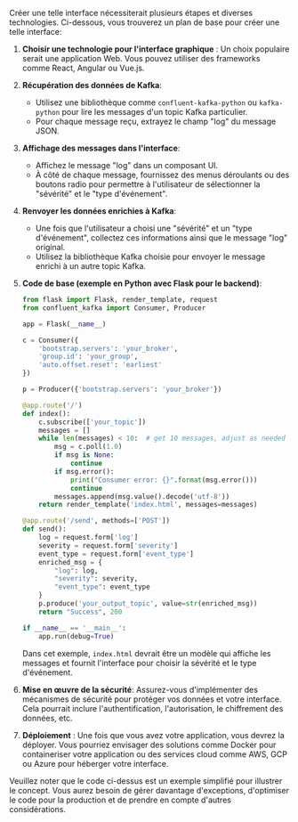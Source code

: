 Créer une telle interface nécessiterait plusieurs étapes et diverses technologies. Ci-dessous, vous trouverez un plan de base pour créer une telle interface:

1. **Choisir une technologie pour l'interface graphique** : Un choix populaire serait une application Web. Vous pouvez utiliser des frameworks comme React, Angular ou Vue.js.

2. **Récupération des données de Kafka**:
   - Utilisez une bibliothèque comme `confluent-kafka-python` ou `kafka-python` pour lire les messages d'un topic Kafka particulier.
   - Pour chaque message reçu, extrayez le champ "log" du message JSON.

3. **Affichage des messages dans l'interface**:
   - Affichez le message "log" dans un composant UI.
   - À côté de chaque message, fournissez des menus déroulants ou des boutons radio pour permettre à l'utilisateur de sélectionner la "sévérité" et le "type d'événement".

4. **Renvoyer les données enrichies à Kafka**:
   - Une fois que l'utilisateur a choisi une "sévérité" et un "type d'événement", collectez ces informations ainsi que le message "log" original.
   - Utilisez la bibliothèque Kafka choisie pour envoyer le message enrichi à un autre topic Kafka.

5. **Code de base (exemple en Python avec Flask pour le backend)**:
   
   ```python
   from flask import Flask, render_template, request
   from confluent_kafka import Consumer, Producer
   
   app = Flask(__name__)
   
   c = Consumer({
       'bootstrap.servers': 'your_broker',
       'group.id': 'your_group',
       'auto.offset.reset': 'earliest'
   })

   p = Producer({'bootstrap.servers': 'your_broker'})

   @app.route('/')
   def index():
       c.subscribe(['your_topic'])
       messages = []
       while len(messages) < 10:  # get 10 messages, adjust as needed
           msg = c.poll(1.0)
           if msg is None:
               continue
           if msg.error():
               print("Consumer error: {}".format(msg.error()))
               continue
           messages.append(msg.value().decode('utf-8'))
       return render_template('index.html', messages=messages)

   @app.route('/send', methods=['POST'])
   def send():
       log = request.form['log']
       severity = request.form['severity']
       event_type = request.form['event_type']
       enriched_msg = {
           "log": log,
           "severity": severity,
           "event_type": event_type
       }
       p.produce('your_output_topic', value=str(enriched_msg))
       return "Success", 200

   if __name__ == '__main__':
       app.run(debug=True)
   ```

   Dans cet exemple, `index.html` devrait être un modèle qui affiche les messages et fournit l'interface pour choisir la sévérité et le type d'événement.

6. **Mise en œuvre de la sécurité**: Assurez-vous d'implémenter des mécanismes de sécurité pour protéger vos données et votre interface. Cela pourrait inclure l'authentification, l'autorisation, le chiffrement des données, etc.

7. **Déploiement** : Une fois que vous avez votre application, vous devrez la déployer. Vous pourriez envisager des solutions comme Docker pour containeriser votre application ou des services cloud comme AWS, GCP ou Azure pour héberger votre interface.

Veuillez noter que le code ci-dessus est un exemple simplifié pour illustrer le concept. Vous aurez besoin de gérer davantage d'exceptions, d'optimiser le code pour la production et de prendre en compte d'autres considérations.